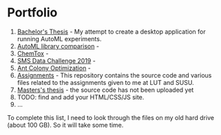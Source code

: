 # Portfolio

1. [Bachelor's Thesis](https://github.com/MainTechAI/AutoML) - My attempt to create a desktop application for running AutoML experiments.
2. [AutoML library comparison](https://github.com/MainTechAI/AutoML-comparison) - 
3. [ChemTox](https://github.com/MainTechAI/Portfolio/tree/master/Projects/ChemTox) -
4. [SMS Data Challenge 2019](https://github.com/MainTechAI/Portfolio/tree/master/Projects/SMS%20Data%20Challenge%202019) -
5. [Ant Colony Optimization](https://github.com/MainTechAI/Ants) - 
6. [Assignments](https://github.com/MainTechAI/Assignments) - This repository contains the source code and various files related to the assignments given to me at LUT and SUSU.
7. [Masters's thesis](https://github.com/MainTechAI/3D-point-cloud-semantic-segmentation) - the source code has not been uploaded yet
8. TODO: find and add your HTML/CSS/JS site.
9. ...

To complete this list, I need to look through the files on my old hard drive 
(about 100 GB). So it will take some time.


